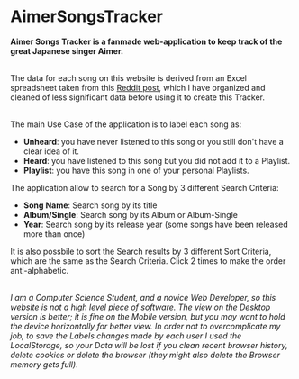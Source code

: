 # AimerSongsTracker

**Aimer Songs Tracker is a fanmade web-application to keep track of the great Japanese singer Aimer.** <br><br>

The data for each song on this website is derived from an Excel spreadsheet taken from this [Reddit post](https://www.reddit.com/r/Aimer/comments/14vyy9o/aimers_complete_song_list/), which I have organized and cleaned of less significant data before using it to create this Tracker.<br><br>

The main Use Case of the application is to label each song as:
- **Unheard**: you have never listened to this song or you still don't have a clear idea of it.
- **Heard**: you have listened to this song but you did not add it to a Playlist.
- **Playlist**: you have this song in one of your personal Playlists.



The application allow to search for a Song by 3 different Search Criteria:
- **Song Name**: Search song by its title
- **Album/Single**: Search song by its Album or Album-Single
- **Year**: Search song by its release year (some songs have been released more than once)

It is also possbile to sort the Search results by 3 different Sort Criteria, which are the same as the Search Criteria. Click 2 times to make the order anti-alphabetic.<br><br>


_I am a Computer Science Student, and a novice Web Developer, so this website is not a high level piece of software. The view on the Desktop version is better; it is fine on the Mobile version, but you may want to hold the device horizontally for better view. In order not to overcomplicate my job, to save the Labels changes made by each user I used the LocalStorage, so your Data will be lost if you clean recent browser history, delete cookies or delete the browser (they might also delete the Browser memory gets full)_.

